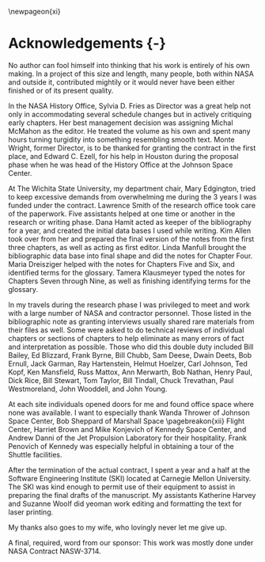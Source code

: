 \newpageon{xi}

# Acknowledgements {-}

No author can fool himself into thinking that his work is
entirely of his own making. In a project of this size and length, many
people, both within NASA and outside it, contributed mightily or it
would never have been either finished or of its present quality.

In the NASA History Office, Sylvia D. Fries as Director was a great help
not only in accommodating several schedule changes but in actively
critiquing early chapters. Her best management decision was assigning
Michal McMahon as the editor. He treated the volume as his own and spent
many hours turning turgidity into something resembling smooth text.
Monte Wright, former Director, is to be thanked for granting the
contract in the first place, and Edward C. Ezell, for his help in
Houston during the proposal phase when he was head of the History Office
at the Johnson Space Center.

At The Wichita State University, my department chair, Mary Edgington,
tried to keep excessive demands from overwhelming me during the 3 years
I was funded under the contract. Lawrence Smith of the research office
took care of the paperwork. Five assistants helped at one time or
another in the research or writing phase. Dana Hamit acted as keeper of
the bibliography for a year, and created the initial data bases I used
while writing. Kim Allen took over from her and prepared the final
version of the notes from the first three chapters, as well as acting as
first editor. Linda Manfull brought the bibliographic data base into
final shape and did the notes for Chapter Four. Maria Dreisziger helped
with the notes for Chapters Five and Six, and identified terms for the
glossary. Tamera Klausmeyer typed the notes for Chapters Seven through
Nine, as well as finishing identifying terms for the glossary.

In my travels during the research phase I was privileged to meet and
work with a large number of NASA and contractor personnel. Those listed
in the bibliographic note as granting interviews usually shared rare
materials from their files as well. Some were asked to do technical
reviews of individual chapters or sections of chapters to help eliminate
as many errors of fact and interpretation as possible. Those who did
this double duty included Bill Bailey, Ed Blizzard, Frank Byrne, Bill
Chubb, Sam Deese, Dwain Deets, Bob Ernull, Jack Garman, Ray Hartenstein,
Helmut Hoelzer, Carl Johnson, Ted Kopf, Ken Mansfield, Russ Mattox, Ann
Merwarth, Bob Nathan, Henry Paul, Dick Rice, Bill Stewart, Tom Taylor,
Bill Tindall, Chuck Trevathan, Paul Westmoreland, John Wooddell, and
John Young.

At each site individuals opened doors for me and found office space
where none was available. I want to especially thank Wanda Thrower of
Johnson Space Center, Bob Sheppard of Marshall Space \pagebreakon{xii}
Flight Center, Harriet Brown and Mike Konjevich of Kennedy Space Center, and
Andrew Danni of the Jet Propulsion Laboratory for their hospitality.
Frank Penovich of Kennedy was especially helpful in obtaining a tour of
the Shuttle facilities.

After the termination of the actual contract, I spent a year and a half
at the Software Engineering Institute (SKI) located at Carnegie Mellon
University. The SKI was kind enough to permit use of their equipment to
assist in preparing the final drafts of the manuscript. My assistants
Katherine Harvey and Suzanne Woolf did yeoman work editing and
formatting the text for laser printing.

My thanks also goes to my wife, who lovingly never let me give up.

A final, required, word from our sponsor: This work was mostly done
under NASA Contract NASW-3714.
